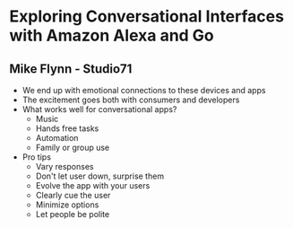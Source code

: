 # Exploring Conversational Interfaces with Amazon Alexa and Go
## Mike Flynn - Studio71
- We end up with emotional connections to these devices and apps
- The excitement goes both with consumers and developers
- What works well for conversational apps?
    - Music
    - Hands free tasks
    - Automation
    - Family or group use
- Pro tips
    - Vary responses
    - Don't let user down, surprise them
    - Evolve the app with your users
    - Clearly cue the user
    - Minimize options
    - Let people be polite
